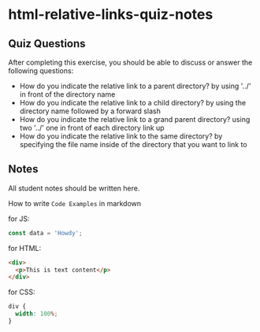 # html-relative-links-quiz-notes

## Quiz Questions

After completing this exercise, you should be able to discuss or answer the following questions:

- How do you indicate the relative link to a parent directory?
  by using '../' in front of the directory name
- How do you indicate the relative link to a child directory?
  by using the directory name followed by a forward slash
- How do you indicate the relative link to a grand parent directory?
  using two '../' one in front of each directory link up
- How do you indicate the relative link to the same directory?
  by specifying the file name inside of the directory that you want to link to

## Notes

All student notes should be written here.

How to write `Code Examples` in markdown

for JS:

```javascript
const data = 'Howdy';
```

for HTML:

```html
<div>
  <p>This is text content</p>
</div>
```

for CSS:

```css
div {
  width: 100%;
}
```
